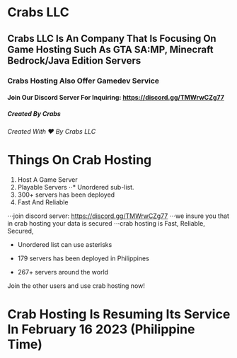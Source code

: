 # Crabs LLC 
## Crabs LLC Is An Company That Is Focusing On Game Hosting Such As GTA SA:MP, Minecraft Bedrock/Java Edition Servers 
### Crabs Hosting Also Offer Gamedev Service 
#### Join Our Discord Server For Inquiring: https://discord.gg/TMWrwCZg77
##### Created By Crabs 
###### Created With ♥️ By Crabs LLC 


Things On Crab Hosting
======


1. Host A Game Server 
2. Playable Servers
⋅⋅* Unordered sub-list. 
1. 300+ servers has been deployed 
4. Fast And Reliable

⋅⋅⋅join discord server: https://discord.gg/TMWrwCZg77
⋅⋅⋅we insure you that in crab hosting your data is secured
⋅⋅⋅crab hosting is Fast, Reliable, Secured,

* Unordered list can use asterisks
- 179 servers has been deployed in Philippines
+ 267+ servers around the world

Join the other users and use crab hosting now!

# Crab Hosting Is Resuming Its Service In February 16 2023 (Philippine Time)

